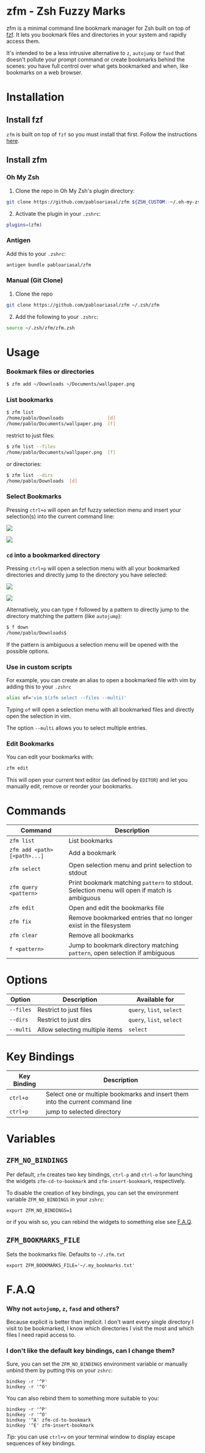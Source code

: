 # zfm - Zsh Fuzzy Marks

zfm is a minimal command line bookmark manager for Zsh built on top of [fzf](https://github.com/junegunn/fzf).
It lets you bookmark files and directories in your system and rapidly access them.

It's intended to be a less intrusive alternative to `z`, `autojump` or `fasd` that doesn't pollute your prompt command or create bookmarks behind the scenes: you have full control over what gets bookmarked and when, like bookmarks on a web browser.

# Installation

## Install fzf

`zfm` is built on top of `fzf` so you must install that first. Follow the instructions [here](https://github.com/junegunn/fzf#installation).

## Install zfm

### Oh My Zsh

1. Clone the repo in Oh My Zsh's plugin directory:

```sh
git clone https://github.com/pabloariasal/zfm ${ZSH_CUSTOM:-~/.oh-my-zsh/custom}/plugins/zfm}
```

2. Activate the plugin in your `.zshrc`:

```sh
plugins=(zfm)
```

### Antigen

Add this to your `.zshrc`:

```sh
antigen bundle pabloariasal/zfm
```

### Manual (Git Clone)

1. Clone the repo

```sh
git clone https://github.com/pabloariasal/zfm ~/.zsh/zfm
```

2. Add the following to your `.zshrc`:

```sh
source ~/.zsh/zfm/zfm.zsh
```

# Usage

### Bookmark files or directories

```sh
$ zfm add ~/Downloads ~/Documents/wallpaper.png
```

### List bookmarks

```sh
$ zfm list
/home/pablo/Downloads                [d]
/home/pablo/Documents/wallpaper.png  [f]
```

restrict to just files:

```sh
$ zfm list --files
/home/pablo/Documents/wallpaper.png  [f]
```
or directories:

```sh
$ zfm list --dirs
/home/pablo/Downloads  [d]
```
### Select Bookmarks

Pressing `ctrl+o` will open an fzf fuzzy selection menu and insert your selection(s) into the current command line:

![](misc/bookmark_selection.png)

![](misc/bookmark_inserted.png)

### `cd` into a bookmarked directory

Pressing `ctrl+p` will open a selection menu with all your bookmarked directories and directly jump to the directory you have selected:

![](misc/select_dir.png)

![](misc/changed_dir.png)

Alternatively, you can type `f` followed by a pattern to directly jump to the directory matching the pattern (like `autojump`):

```sh
$ f down
/home/pablo/Downloads$
```
If the pattern is ambiguous a selection menu will be opened with the possible options.

### Use in custom scripts

For example, you can create an alias to open a bookmarked file with vim by adding this to your `.zshrc`

```sh
alias of='vim $(zfm select --files --multi)'
```
Typing `of` will open a selection menu with all bookmarked files and directly open the selection in vim.

The option `--multi` allows you to select multiple entries.

### Edit Bookmarks

You can edit your bookmarks with:

```sh
zfm edit

```

This will open your current text editor (as defined by `EDITOR`) and let you manually edit, remove or reorder your bookmarks.

# Commands

| Command | Description |
| --- | --- |
| `zfm list` | List bookmarks |
| `zfm add <path> [<path>...]` | Add a bookmark |
| `zfm select` | Open selection menu and print selection to stdout |
| `zfm query <pattern>` | Print bookmark matching `pattern` to stdout. Selection menu will open if match is ambiguous |
| `zfm edit` | Open and edit the bookmarks file |
| `zfm fix` | Remove bookmarked entries that no longer exist in the filesystem |
| `zfm clear` | Remove all bookmarks |
| `f <pattern>` | Jump to bookmark directory matching `pattern`, open selection if ambiguous  |

# Options

| Option | Description | Available for |
| --- | --- | --- |
| `--files` | Restrict to just files | `query`, `list`, `select` |
| `--dirs` | Restrict to just dirs | `query`, `list`, `select` |
| `--multi` | Allow selecting multiple items | `select` |

# Key Bindings

| Key Binding | Description |
| --- | --- |
| `ctrl+o` | Select one or multiple bookmarks and insert them into the current command line |
| `ctrl+p` | jump to selected directory               |


# Variables

## `ZFM_NO_BINDINGS`

Per default, `zfm` creates two key bindings, `ctrl-p` and `ctrl-o` for launching the widgets `zfm-cd-to-bookmark` and `zfm-insert-bookmark`, respectively.

To disable the creation of key bindings, you can set the environment variable `ZFM_NO_BINDINGS` in your `zshrc`:

```shell
export ZFM_NO_BINDINGS=1
```

or if you wish so, you can rebind the widgets to something else see [F.A.Q](#faq).

## `ZFM_BOOKMARKS_FILE`

Sets the bookmarks file. Defaults to `~/.zfm.txt`

```shell
export ZFM_BOOKMARKS_FILE='~/.my_bookmarks.txt'
```

# F.A.Q

### Why not `autojump`, `z`, `fasd` and others?

Because explicit is better than implicit. I don't want every single directory I visit to be bookmarked, I know which directories I visit the most and which files I need rapid access to.

### I don't like the default key bindings, can I change them?

Sure, you can set the `ZFM_NO_BINDINGS` environment variable or manually unbind them by putting this on your `zshrc`:

```
bindkey -r '^P'
bindkey -r '^O'
```

You can also rebind them to something more suitable to you:

```
bindkey -r '^P'
bindkey -r '^O'
bindkey '^A' zfm-cd-to-bookmark
bindkey '^E' zfm-insert-bookmark
```
*Tip:* you can use `ctrl+v` on your terminal window to display escape sequences of key bindings.
